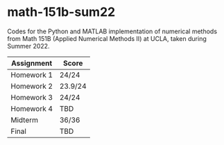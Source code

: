 # math-151b-sum22
Codes for the Python and MATLAB implementation of numerical methods from Math 151B (Applied Numerical Methods II) at UCLA, taken during Summer 2022.

|Assignment | Score |
| --- | --- |
| Homework 1 | 24/24 |
| Homework 2 | 23.9/24 |
| Homework 3 | 24/24 |
| Homework 4 | TBD |
| Midterm | 36/36 |
| Final | TBD |
